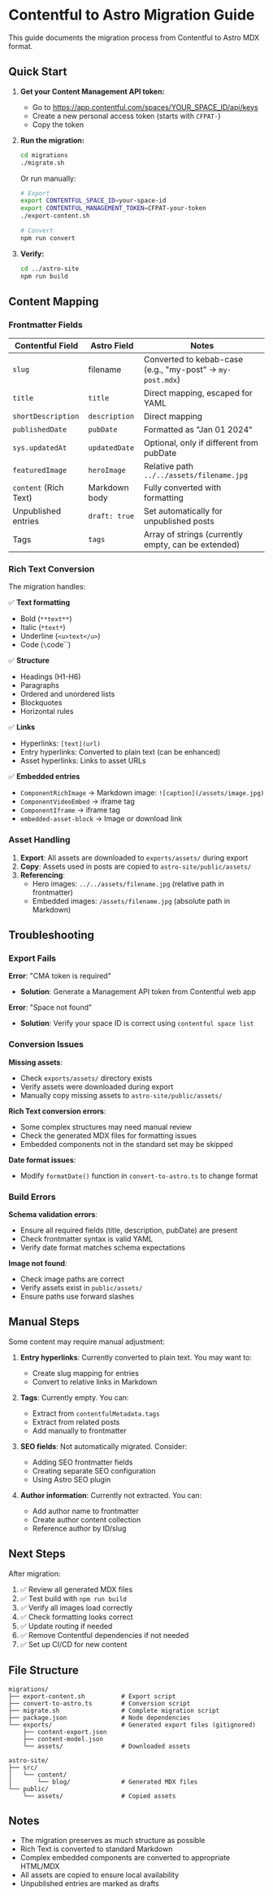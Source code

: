 # Contentful to Astro Migration Guide

This guide documents the migration process from Contentful to Astro MDX format.

## Quick Start

1. **Get your Content Management API token:**
   - Go to https://app.contentful.com/spaces/YOUR_SPACE_ID/api/keys
   - Create a new personal access token (starts with `CFPAT-`)
   - Copy the token

2. **Run the migration:**
   ```bash
   cd migrations
   ./migrate.sh
   ```
   
   Or run manually:
   ```bash
   # Export
   export CONTENTFUL_SPACE_ID=your-space-id
   export CONTENTFUL_MANAGEMENT_TOKEN=CFPAT-your-token
   ./export-content.sh
   
   # Convert
   npm run convert
   ```

3. **Verify:**
   ```bash
   cd ../astro-site
   npm run build
   ```

## Content Mapping

### Frontmatter Fields

| Contentful Field | Astro Field | Notes |
|-----------------|-------------|-------|
| `slug` | filename | Converted to kebab-case (e.g., "my-post" → `my-post.mdx`) |
| `title` | `title` | Direct mapping, escaped for YAML |
| `shortDescription` | `description` | Direct mapping |
| `publishedDate` | `pubDate` | Formatted as "Jan 01 2024" |
| `sys.updatedAt` | `updatedDate` | Optional, only if different from pubDate |
| `featuredImage` | `heroImage` | Relative path `../../assets/filename.jpg` |
| `content` (Rich Text) | Markdown body | Fully converted with formatting |
| Unpublished entries | `draft: true` | Set automatically for unpublished posts |
| Tags | `tags` | Array of strings (currently empty, can be extended) |

### Rich Text Conversion

The migration handles:

✅ **Text formatting**
- Bold (`**text**`)
- Italic (`*text*`)
- Underline (`<u>text</u>`)
- Code (`\`code\``)

✅ **Structure**
- Headings (H1-H6)
- Paragraphs
- Ordered and unordered lists
- Blockquotes
- Horizontal rules

✅ **Links**
- Hyperlinks: `[text](url)`
- Entry hyperlinks: Converted to plain text (can be enhanced)
- Asset hyperlinks: Links to asset URLs

✅ **Embedded entries**
- `ComponentRichImage` → Markdown image: `![caption](/assets/image.jpg)`
- `ComponentVideoEmbed` → iframe tag
- `ComponentIframe` → iframe tag
- `embedded-asset-block` → Image or download link

### Asset Handling

1. **Export**: All assets are downloaded to `exports/assets/` during export
2. **Copy**: Assets used in posts are copied to `astro-site/public/assets/`
3. **Referencing**:
   - Hero images: `../../assets/filename.jpg` (relative path in frontmatter)
   - Embedded images: `/assets/filename.jpg` (absolute path in Markdown)

## Troubleshooting

### Export Fails

**Error**: "CMA token is required"
- **Solution**: Generate a Management API token from Contentful web app

**Error**: "Space not found"
- **Solution**: Verify your space ID is correct using `contentful space list`

### Conversion Issues

**Missing assets**: 
- Check `exports/assets/` directory exists
- Verify assets were downloaded during export
- Manually copy missing assets to `astro-site/public/assets/`

**Rich Text conversion errors**:
- Some complex structures may need manual review
- Check the generated MDX files for formatting issues
- Embedded components not in the standard set may be skipped

**Date format issues**:
- Modify `formatDate()` function in `convert-to-astro.ts` to change format

### Build Errors

**Schema validation errors**:
- Ensure all required fields (title, description, pubDate) are present
- Check frontmatter syntax is valid YAML
- Verify date format matches schema expectations

**Image not found**:
- Check image paths are correct
- Verify assets exist in `public/assets/`
- Ensure paths use forward slashes

## Manual Steps

Some content may require manual adjustment:

1. **Entry hyperlinks**: Currently converted to plain text. You may want to:
   - Create slug mapping for entries
   - Convert to relative links in Markdown

2. **Tags**: Currently empty. You can:
   - Extract from `contentfulMetadata.tags`
   - Extract from related posts
   - Add manually to frontmatter

3. **SEO fields**: Not automatically migrated. Consider:
   - Adding SEO frontmatter fields
   - Creating separate SEO configuration
   - Using Astro SEO plugin

4. **Author information**: Currently not extracted. You can:
   - Add author name to frontmatter
   - Create author content collection
   - Reference author by ID/slug

## Next Steps

After migration:

1. ✅ Review all generated MDX files
2. ✅ Test build with `npm run build`
3. ✅ Verify all images load correctly
4. ✅ Check formatting looks correct
5. ✅ Update routing if needed
6. ✅ Remove Contentful dependencies if not needed
7. ✅ Set up CI/CD for new content

## File Structure

```
migrations/
├── export-content.sh          # Export script
├── convert-to-astro.ts        # Conversion script
├── migrate.sh                 # Complete migration script
├── package.json               # Node dependencies
└── exports/                   # Generated export files (gitignored)
    ├── content-export.json
    ├── content-model.json
    └── assets/                # Downloaded assets

astro-site/
├── src/
│   └── content/
│       └── blog/              # Generated MDX files
└── public/
    └── assets/                # Copied assets
```

## Notes

- The migration preserves as much structure as possible
- Rich Text is converted to standard Markdown
- Complex embedded components are converted to appropriate HTML/MDX
- All assets are copied to ensure local availability
- Unpublished entries are marked as drafts

